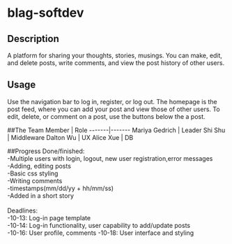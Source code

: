 # blag-softdev
## Description
A platform for sharing your thoughts, stories, musings. You can make, edit, and delete posts, write comments, and view the post history of other users. 

## Usage
Use the navigation bar to log in, register, or log out. The homepage is the post feed, where you can add your post and view those of other users. To edit, delete, or comment on a post, use the buttons below the a post. 

##The Team
Member | Role
-------|-------
Mariya Gedrich | Leader
Shi Shu | Middleware
Dalton Wu | UX
Alice Xue | DB

##Progress
Done/finished: <br>
-Multiple users with login, logout, new user registration,error messages<br>
-Adding, editing posts<br>
-Basic css styling<br>
-Writing comments<br>
-timestamps(mm/dd/yy + hh/mm/ss)<br>
-Added in a short story<br>
<br>
Deadlines: <br>
-10-13: Log-in page template <br>
-10-14: Log-in functionality, user capability to add/update posts <br>
-10-16: User profile, comments
-10-18: User interface and styling<br>
